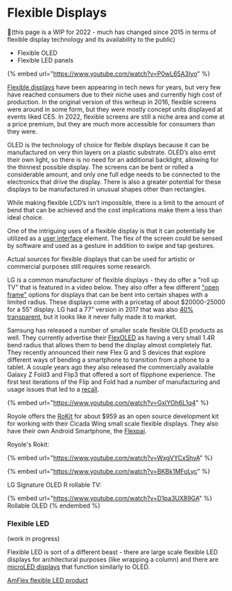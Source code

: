 # Flexible Displays

🌟(this page is a WIP for 2022 - much has changed since 2015 in terms of flexible display technology and its availability to the public)

* Flexible OLED
* Flexible LED panels

{% embed url="https://www.youtube.com/watch?v=P0wL65A3Iyo" %}

[Flexible displays](https://en.wikipedia.org/wiki/Flexible\_display) have been appearing in tech news for years, but very few have reached consumers due to their niche uses and currently high cost of production. In the original version of this writeup in 2016, flexible screens were around in some form, but they were mostly concept units displayed at events liked CES. In 2022, flexible screens are still a niche area and come at a price premium, but they are much more accessible for consumers than they were.

OLED is the technology of choice for fleible displays because it can be manufactured on very thin layers on a plastic substrate. OLED’s also emit their own light, so there is no need for an additional backlight, allowing for the thinnest possible display. The screens can be bent or rolled a considerable amount, and only one full edge needs to be connected to the electronics that drive the display. There is also a greater potential for these displays to be manufactured in unusual shapes other than rectangles.

While making flexible LCD’s isn’t impossible, there is a limit to the amount of bend that can be achieved and the cost implications make them a less than ideal choice.

One of the intriguing uses of a flexible display is that it can potentially be utilized as a [user interface](http://www.theverge.com/2016/5/5/11604680/holoflex-flexible-holographic-smartphone) element. The flex of the screen could be sensed by software and used as a gesture in addition to swipe and tap gestures.&#x20;

Actual sources for flexible displays that can be used for artistic or commercial purposes still requires some research.&#x20;

LG is a common manufacturer of flexible displays - they do offer a "roll up TV" that is featured in a video below. They also offer a few different ["open frame"](https://www.lg.com/us/business/oled-displays/lg-55EF5E-L) options for displays that can be bent into certain shapes with a limited radius. These displays come with a pricetag of about $20000-25000 for a 55" display. LG had a 77" version in 2017 that was also [40% transparent](https://www.pocket-lint.com/tv/news/lg/159542-lg-c2-oled-tv-range-includes-world-s-first-42-inch-model-that-s-great-for-gamers), but it looks like it never fully made it to market.

Samsung has released a number of smaller scale flexible OLED products as well. They currently advertise their [FlexOLED](https://oledera.samsungdisplay.com/eng/flex-oled/) as having a very small 1.4R bend radius that allows them to bend the display almost completely flat. They recently announced their new Flex G and S devices that explore different ways of bending a smartphone to transition from a phone to a tablet. A couple years ago they also released the commercially available Galaxy Z Fold3 and Flip3 that offered a sort of flipphone experience. The first test iterations of the Flip and Fold had a number of manufacturing and usage issues that led to a [recall](https://www.gsmarena.com/samsung\_is\_recalling\_all\_galaxy\_fold\_review\_units-news-36706.php).

{% embed url="https://www.youtube.com/watch?v=GxlYOh6L1q4" %}

Royole offers the [RoKit](https://www.google.com/search?client=safari\&rls=en\&q=royole+rokit\&ie=UTF-8\&oe=UTF-8) for about $959 as an open source development kit for working with their Cicada Wing small scale flexible displays. They also have their own Android Smartphone, the [Flexpai](https://global.royole.com/us/flexpai).

Royole's Rokit:

{% embed url="https://www.youtube.com/watch?v=WxgVYCxShvA" %}

{% embed url="https://www.youtube.com/watch?v=BKBk1MFoLyc" %}

LG Signature OLED R rollable TV:

{% embed url="https://www.youtube.com/watch?v=D1pa3UX89GA" %}
Rollable OLED
{% endembed %}

### Flexible LED

(work in progress)

Flexible LED is sort of a different beast - there are large scale flexible LED displays for architectural purposes (like wrapping a column) and there are [microLED displays](https://www.microled-info.com/tags/flexible-microled) that function similarly to OLED.&#x20;

[AmFlex flexible LED product](https://designledpro.com/amflex/)
